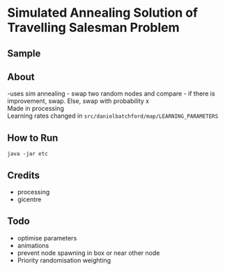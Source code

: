 # Simulated Annealing Solution of Travelling Salesman Problem

## Sample

## About
-uses sim annealing - swap two random nodes and compare - if there is improvement, swap. Else, swap with probability x  
Made in processing  
Learning rates changed in `src/danielbatchford/map/LEARNING_PARAMETERS`

## How to Run
`java -jar etc`

## Credits
- processing
- gicentre


## Todo
- optimise parameters
- animations
- prevent node spawning in box or near other node
- Priority randomisation weighting
